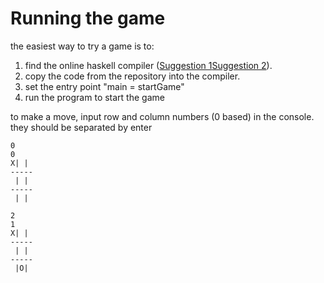 # Running the game

the easiest way to try a game is to:
1. find the online haskell compiler ([Suggestion 1](https://www.onlinegdb.com/online_haskell_compiler)[Suggestion 2](https://www.tutorialspoint.com/compile_haskell_online.php)).
2. copy the code from the repository into the compiler.
3. set the entry point "main = startGame"
4. run the program to start the game

to make a move, input row and column numbers (0 based) in the console. they should be separated by enter
```
0
0
X| | 
-----
 | | 
-----
 | | 

2
1
X| | 
-----
 | | 
-----
 |O| 
```
